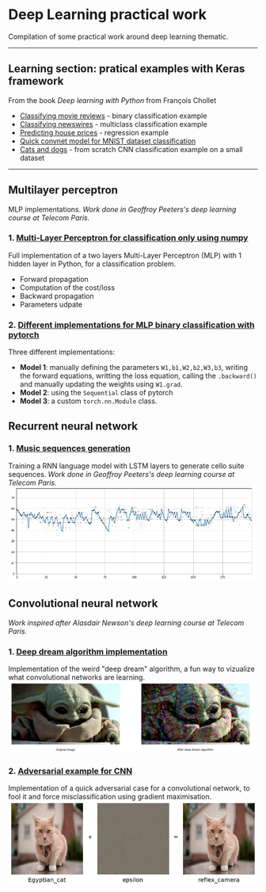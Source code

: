 # Deep Learning practical work
Compilation of some practical work around deep learning thematic.

___

## Learning section: pratical examples with Keras framework
From the book *Deep learning with Python* from François Chollet
* [Classifying movie reviews](./learning_with_keras/Classifying_movie_reviews.ipynb) - binary classification example
* [Classifying newswires](./learning_with_keras/Classifying_newswires.ipynb) - multiclass classification example
* [Predicting house prices](./learning_with_keras/Predicting_house_prices.ipynb) - regression example
* [Quick convnet model for MNIST dataset classification](./learning_with_keras/Keras_convnet_quick_model.ipynb)
* [Cats and dogs](./learning_with_keras/training_CNN_from_scratch_on_a_small_dataset.ipynb) - from scratch CNN classification example on a small dataset
___

## Multilayer perceptron
MLP implementations. *Work done in Geoffroy Peeters's deep learning course at Telecom Paris.*
### 1. [Multi-Layer Perceptron for classification only using numpy](./multilayer_perceptron/MLP_python.ipynb)  
Full implementation of a two layers Multi-Layer Perceptron (MLP) with 1 hidden layer in Python, for a classification problem.
* Forward propagation
* Computation of the cost/loss
* Backward propagation
* Parameters udpate

### 2. [Different implementations for MLP binary classification with pytorch](./multilayer_perceptron/MLP_pytorch.ipynb)
Three different implementations:
* **Model 1**: manually defining the parameters `W1,b1,W2,b2,W3,b3`, writing the forward equations, writting the loss equation, calling the `.backward()` and manually updating the weights using `W1.grad`.
* **Model 2**: using the `Sequential` class of pytorch
* **Model 3**: a custom `torch.nn.Module` class.

## Recurrent neural network
### 1. [Music sequences generation](./recurrent_neural_network/Generating_music_sequences.ipynb)
Training a RNN language model with LSTM layers to generate cello suite sequences. *Work done in Geoffroy Peeters's deep learning course at Telecom Paris.*
![](images/music_generation.PNG)

## Convolutional neural network
*Work inspired after Alasdair Newson's deep learning course at Telecom Paris.*
### 1. [Deep dream algorithm implementation](./convolutional_neural_network/deep_dream_algorithm_example.ipynb)
Implementation of the weird "deep dream" algorithm, a fun way to vizualize what convolutional networks are learning.
![](images/deep_dream_example.PNG)

### 2. [Adversarial example for CNN](./convolutional_neural_network/adversarial_example_for_cnn.ipynb)
Implementation of a quick adversarial case for a convolutional network, to fool it and force misclassification using gradient maximisation.
![](images/adversarial_example.PNG)
